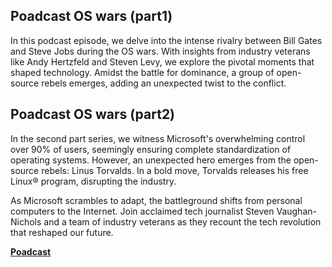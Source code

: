 ## Poadcast OS wars (part1)

In this podcast episode, we delve into the intense rivalry between Bill Gates and Steve Jobs during the OS wars. With insights from industry veterans like Andy Hertzfeld and Steven Levy, we explore the pivotal moments that shaped technology. Amidst the battle for dominance, a group of open-source rebels emerges, adding an unexpected twist to the conflict. 


## Poadcast OS wars (part2)

In the second part series, we witness Microsoft's overwhelming control over 90% of users, seemingly ensuring complete standardization of operating systems. However, an unexpected hero emerges from the open-source rebels: Linus Torvalds. In a bold move, Torvalds releases his free Linux® program, disrupting the industry.

As Microsoft scrambles to adapt, the battleground shifts from personal computers to the Internet. Join acclaimed tech journalist Steven Vaughan-Nichols and a team of industry veterans as they recount the tech revolution that reshaped our future. 


**[Poadcast](https://www.redhat.com/en/command-line-heroes/season-1/os-wars-part-1)**